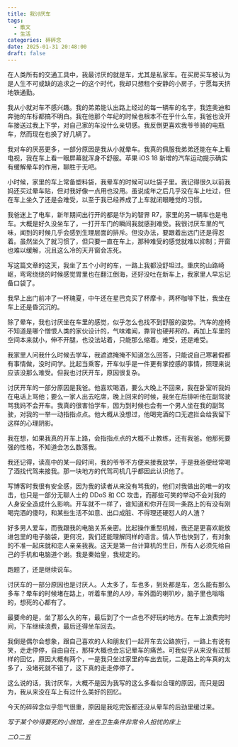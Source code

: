 ```yaml
---
title: 我讨厌车
tags:
  - 散文
  - 生活
categories: 碎碎念
date: 2025-01-31 20:48:00
draft: false
---
```


在人类所有的交通工具中，我最讨厌的就是车，尤其是私家车。在买房买车被认为是人生不可或缺的追求之一的这个时代，我却只想租个安静的小房子，宁愿每天挤地铁通勤。

<!--more-->

我从小就对车不感兴趣。我的弟弟能认出路上经过的每一辆车的名字，我连奥迪和奔驰的车标都搞不明白。我在他那个年纪的时候也根本不在乎什么车，我爸也没开车接送过我上下学，对自己家的车没什么亲切感。我反倒更喜欢我爷爷骑的电瓶车，然而现在也换了好几辆了。

我对车的厌恶更多，一部分原因是我从小就晕车。我真的佩服我弟弟还能在车上看电视，我在车上看一眼屏幕就浑身不舒服。苹果 iOS 18 新增的汽车运动提示确实有缓解晕车的作用，聊胜于无吧。

小时候，家里的车上常备塑料袋，我晕车的时候可以吐袋子里。我记得很久以前我妈还买过晕车贴，但对我好像一点用也没用。虽说成年之后几乎没在车上吐过，但在车上坐久了还是会难受，以至于我已经养成了上车就闭眼睡觉的习惯。

我爸迷上了电车，新年期间出行开的都是华为的智界 R7，家里的另一辆车也是电车。大概是好久没坐车了，一打开车门的瞬间我就感到难受。我很讨厌车里的气味，闻到的时候几乎会感到生理层面的排斥。但没办法，要跟着出远门还是得忍着。虽然坐久了就习惯了，但只要一直在车上，那种难受的感觉就难以抑制；开窗也难以缓解，况且这么冷的天开窗会冻死。

写这篇文章的这天，我坐了五个小时的车，一路上我都没舒坦过。重庆的山路崎岖，弯弯绕绕的时候感觉胃里也在翻江倒海，还好没吐在新车上，我家里人早忘记备口袋了。

我早上出门前冲了一杯瑰夏，中午还在星巴克买了杯摩卡，两杯咖啡下肚，我坐在车上还是昏沉沉的。

除了晕车，我也讨厌坐在车里的感觉，似乎怎么也找不到舒服的姿势。汽车的座椅不知道是哪个憎恨人类的家伙设计的，气味难闻，靠背也硬邦邦的。再加上车里的空间本来就小，伸不开腿，也没法站着，只能那么缩着。难受，还是难受。

我家里人问我什么时候去学车，我遮遮掩掩不知道怎么回答，只能说自己寒暑假都有事情做，没时间学。比起当乘客，开车似乎是一件更有掌控感的事情，照理来说应该没那么难受。但我也讨厌开车，原因很复杂。

讨厌开车的一部分原因是我爸。他喜欢喝酒，要么大晚上不回来，我在卧室听我妈在电话上骂他；要么一家人出去吃席，晚上回来的时候，我坐在后排听他在副驾驶骂我妈不会开车。我真的很害怕学车，因为到时候也会有一个男人坐在我的副驾驶，对我的一举一动指指点点。他大概从没想过，他喝完酒的口无遮拦会给我留下这样的心理阴影。

我在想，如果我真的开车上路，会指指点点的大概不止教练，还有我爸。他那死要强的性格，不知道会怎么数落我。

我还记得，读高中的某一段时间，我的爷爷不方便来接我放学，于是我爸便经常喝了酒找代驾来接我。那一块地方的代驾司机几乎都因此认识他了。

写博客时我很有安全感，因为我的读者从来没有骂我的，他们对我做出的唯一的攻击，也只是一部分无聊人士的 DDoS 和 CC 攻击，而那些可笑的举动不会对我的人身安全造成什么影响。开车就不一样了，谁知道和你开在同一条路上的有没有刚喝完酒的傻叼，和某些生活不如意、出口成脏、不得理还硬怼人的人渣？

好多男人爱车，而我跟我的电脑关系亲密。比起操作重型机械，我还是更喜欢能放进包里的电子脑袋，更何况，我们还能理解同样的语言。情人节也快到了，有对象的不准一起床就和恋人亲亲我我。这天是第一台计算机的生日，所有人必须先给自己的手机和电脑道个谢。我是秦始皇，我规定的。

跑题了，还是继续说车。

讨厌车的一部分原因也是讨厌人。人太多了，车也多，到处都是车，怎么能有那么多车？晕车的时候堵在路上，听着车里的人吵，车外面的喇叭吵，脑子里也嗡嗡的，想死的心都有了。

最要命的是，坐了那么久的车，最后到了个一点也不好玩的地方。在车上浪费完时间，下车继续浪费，最后还得坐车回去。

我倒是偶尔会想象，跟自己喜欢的人和朋友们一起开车去公路旅行，一路上有说有笑，走走停停，自由自在，那样大概也会忘记晕车的痛苦。可我似乎从来没有过那样的回忆，原因大概有两个，一是我只坐过家里的车出去玩，二是路上的车真的太多了，没堵死就不错了，这下真的走走停停了。

这么说的话，我讨厌车，大概不是因为我写的这么多看似合理的原因，而只是因为，我从来没在车上有过什么美好的回忆。

今天的碎碎念似乎怨气很重，原因是我吃完饭都还没从晕车的后劲里缓过来。

*写于某个吵得要死的小旅馆，坐在卫生条件非常令人担忧的床上*

*二O二五*